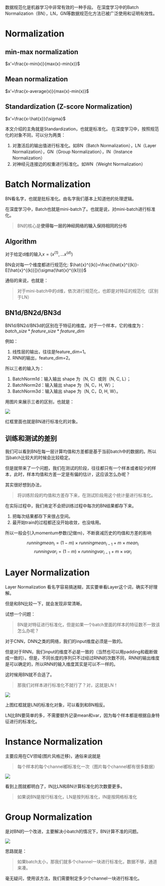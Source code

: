 数据规范化是机器学习中非常有效的一种手段。
在深度学习中的Batch Normalization（BN），LN，GN等数据规范化方法已被广泛使用和证明有效性。

# Normalization
## min-max normalization
$x'=\frac{x-min(x)}{max(x)-min(x)}$

## Mean normalization
$x'=\frac{x-average(x)}{max(x)-min(x)}$

## Standardization (Z-score Normalization)
$x'=\frac{x-\hat{x}}{\sigma}$

本文介绍的主角就是Standardization，也就是标准化。
在深度学习中，按照规范化的对象不同，可以分为两类：
1. 对激活后的输出值进行标准化。如BN（Batch Normalization），LN（Layer Normalization），GN（Group Normalization），IN（Instance Normalization）
2. 对神经元连接边的权重进行标准化。如WN（Weight Normalization）

# Batch Normalization
BN看名字，也就是批标准化。由名字我们基本上知道他的处理逻辑。

在深度学习中，Batch也就是mini-batch了。也就是说，对mini-batch进行标准化。

>BN的核心是**使得每一层的神经网络的输入保持相同的分布**

## Algorithm
对于给定d维的输入$x=(x^{(1)},...x^{(d)})$

BN会对每一个维度都进行规范化:
$\hat{x}^{(k)}=\frac{\hat{x}^{(k)}-E[\hat{x}^{(k)}]}{\sigma(\hat{x}^{(k)})}$

通俗的来说，也就是：
>对于mini-batch中的d维，依次进行规范化，也即是对特征的规范化（区别于LN）

## BN1d/BN2d/BN3d
BN1d/BN2d/BN3d的区别在于特征的维度。对于一个样本，它的维度为：
$batch\_size*feature\_size*feature\_dim$

例如：
1. 线性层的输出，往往是feature_dim=1。
2. RNN的输出，feature_dim=2。

所以三者的输入为：
1. BatchNorm1d：输入输出 shape 为（N, C）或则（N, C, L）；
2. BatchNorm2d：输入输出 shape 为（N, C，H, W）；
3. BatchNorm3d：输入输出 shape 为（N, C，D, H, W）。


用图片来展示三者的区别，也就是：

![](pics/BN.jpg)

红框里面也就是BN进行标准化的对象。

## 训练和测试的差别
我们可以看到BN在每一层计算均值和方差都是基于当前batch中的数据的。所以当batch比较大的时候会比较稳定。

但是就带来了一个问题，我们在测试的阶段，往往都只有一个样本或者较少的样本，此时，样本均值和方差一定是有偏的估计，这应该怎么办呢？

其实很好想到办法，
>将训练阶段的均值和方差存下来，在测试阶段用这个统计量进行标准化。

在实际过程中，我们肯定不会把训练过程中每次的BN结果都存下来。
1. 把每次结果都存下来很占空间。
2. 最开始train的过程都还没开始收敛，也没啥用。

所以一般会引入momentum参数(记做m)，不断衰减历史的均值和方差的影响

$$runningmean_{i}=(1-m)\times runningmean_{i-1}+m\times mean_{i} $$ 
$$runningvar_{i}=(1-m)\times runningvar_{i-1}+m\times var_{i}$$

# Layer Normalization
Layer Normalization 看名字容易搞迷糊，其实要单看Layer这个词，确实不好理解。

但是和BN比较一下，就会发现非常清晰。

试想一个问题：
>BN是对特征进行标准化，但是如果一个batch里面的样本的特征数不一致该怎么办呢？

对于CNN，DNN之类的网络，我们的input维度必须是一致的。

但是对于RNN，我们input的维度不必是一致的（当然也可以用padding和截断做成一致的）。但是，不同长度的序列只不过经过RNN的次数不同，RNN的输出维度是可以确定的，所以RNN的输入维度其实是可以不一样的。

这时候用BN就不合适了。

>那我们对样本进行标准化不就行了？对，这就是LN！

![](pics/LN.jpg)

上图红框就是LN的标准化对象，可以看到和BN相反。

LN比BN要简单的多，不需要额外记录mean和var，因为每个样本都是根据自身特征进行的标准化。

# Instance Normalization
主要应用在CV领域(图片风格迁移)，通俗来说就是
>每个样本的每个channel都标准化一次（图片每个channel都有很多数据）

![](pics/IN.jpg)

看到上图就都明白了，IN比LN和BN计算标准化的次数要更多。
>如果说BN是按行标准化，LN是按列标准化，IN是按网格标准化

# Group Normalization
是对BN的一个改进，主要解决小batch的情况下，BN计算不准的问题。

![](pics/GN.jpg)

思路就是：
>如果batch太小，那我们就多个channel一块进行标准化，数据不够，通道来凑。

毫无疑问，使用该方法，我们需要制定多少个channel一块进行标准化。

